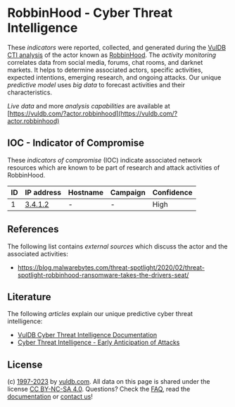 # RobbinHood - Cyber Threat Intelligence

These _indicators_ were reported, collected, and generated during the [VulDB CTI analysis](https://vuldb.com/?kb.cti) of the actor known as [RobbinHood](https://vuldb.com/?actor.robbinhood). The _activity monitoring_ correlates data from social media, forums, chat rooms, and darknet markets. It helps to determine associated actors, specific activities, expected intentions, emerging research, and ongoing attacks. Our unique _predictive model_ uses _big data_ to forecast activities and their characteristics.

_Live data_ and more _analysis capabilities_ are available at [https://vuldb.com/?actor.robbinhood](https://vuldb.com/?actor.robbinhood)

## IOC - Indicator of Compromise

These _indicators of compromise_ (IOC) indicate associated network resources which are known to be part of research and attack activities of RobbinHood.

ID | IP address | Hostname | Campaign | Confidence
-- | ---------- | -------- | -------- | ----------
1 | [3.4.1.2](https://vuldb.com/?ip.3.4.1.2) | - | - | High

## References

The following list contains _external sources_ which discuss the actor and the associated activities:

* https://blog.malwarebytes.com/threat-spotlight/2020/02/threat-spotlight-robbinhood-ransomware-takes-the-drivers-seat/

## Literature

The following _articles_ explain our unique predictive cyber threat intelligence:

* [VulDB Cyber Threat Intelligence Documentation](https://vuldb.com/?kb.cti)
* [Cyber Threat Intelligence - Early Anticipation of Attacks](https://www.scip.ch/en/?labs.20201022)

## License

(c) [1997-2023](https://vuldb.com/?kb.changelog) by [vuldb.com](https://vuldb.com/?kb.about). All data on this page is shared under the license [CC BY-NC-SA 4.0](https://creativecommons.org/licenses/by-nc-sa/4.0/). Questions? Check the [FAQ](https://vuldb.com/?kb.faq), read the [documentation](https://vuldb.com/?kb) or [contact us](https://vuldb.com/?contact)!
